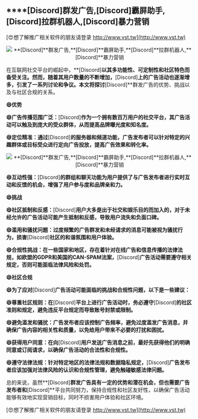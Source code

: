 ## ****[Discord]**群发广告,**[Discord]**霸屏助手,**[Discord]**拉群机器人,**[Discord]**暴力营销**

[😍想了解推广相关软件的朋友请登录 http://www.vst.tw](http://www.vst.tw)

 <center><img src="https://vst.tw/MP4/tuiguang/png/5.png" alt="**[Discord]**群发广告,**[Discord]**霸屏助手,**[Discord]**拉群机器人,**[Discord]**暴力营销"></center>

在互联网社交平台的崛起中，**[Discord]**以其多功能性、可定制性和社区特色而备受关注。然而，随着其用户数量的不断增加，**[Discord]**上的广告活动也逐渐增多，引发了一系列讨论和争议。本文将探讨**[Discord]**群发广告的优势、挑战以及与社区合规的关系。

**😄优势**

**😄广告传播范围广泛：**[Discord]**作为一个拥有数百万用户的社交平台，其广告活动可以触及到庞大的受众群体，从而提高品牌曝光度和知名度。**

**😄定位精准：通过**[Discord]**的服务器和频道功能，广告发布者可以针对特定的兴趣群体或目标受众进行定向广告投放，提高广告效果和转化率。**

 <center><img src="https://vst.tw/MP4/tuiguang/png/1.png" alt="**[Discord]**群发广告,**[Discord]**霸屏助手,**[Discord]**拉群机器人,**[Discord]**暴力营销"></center>

**😄互动性强：**[Discord]**的群组和聊天功能为用户提供了与广告发布者进行实时互动和反馈的机会，增强了用户参与度和品牌亲和力。**

**😄挑战**

**😄社区抵制和反感：**[Discord]**用户大多是出于社交和娱乐目的而加入的，对于未经允许的广告活动可能产生抵制和反感，导致用户流失和负面口碑。**

**😄滥用和骚扰问题：过度频繁的广告群发和未经请求的消息可能被视为骚扰行为，损害**[Discord]**社区的和谐氛围和用户体验。**

**😄合规性挑战：在一些国家和地区，存在着针对在线广告和信息传播的法律法规，如欧盟的GDPR和美国的CAN-SPAM法案，**[Discord]**广告活动需要遵守相关规定，否则可能面临法律风险和处罚。**

**😄社区合规**

**😄为了应对**[Discord]**广告活动可能面临的挑战和合规性问题，以下是一些建议：**

**😄尊重社区规则：在**[Discord]**平台上进行广告活动时，务必遵守**[Discord]**的社区准则和规定，避免违反平台规定而导致账号封禁或限制。**

**😄避免滥发和骚扰：广告发布者应该控制广告频率，避免过度滥发广告消息，并确保广告内容的相关性和质量，以免给用户带来不必要的打扰和困扰。**

**😄获得用户同意：在向**[Discord]**用户发送广告消息之前，最好先获得他们的明确同意或订阅请求，以确保广告活动的合法性和合规性。**

**😄遵守法律法规：针对特定地区的法律法规和数据隐私规定，**[Discord]**广告发布者应该加强对法律风险的认识和合规性管理，避免触碰敏感法律问题。**

总的来说，虽然**[Discord]**群发广告具有一定的优势和潜在机会，但也需要广告发布者和**[Discord]**平台共同努力，保持合规性和社区友好性，以确保广告活动能够有效地实现营销目标，同时不损害用户体验和社区环境。

[😍想了解推广相关软件的朋友请登录 http://www.vst.tw](http://www.vst.tw)



